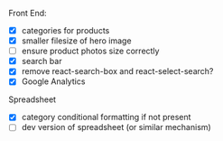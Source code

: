 Front End:
* [x] categories for products
* [x] smaller filesize of hero image
* [ ] ensure product photos size correctly
* [x] search bar
* [x] remove react-search-box and react-select-search?
* [x] Google Analytics

Spreadsheet
* [x] category conditional formatting if not present
* [ ] dev version of spreadsheet (or similar mechanism)